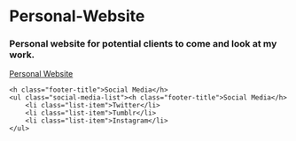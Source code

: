 # Personal-Website
### Personal website for potential clients to come and look at my work.

[Personal Website](https://scott-hogsett.github.io/Personal-Website/index.html)

<div class="footer">   
    
    <h class="footer-title">Social Media</h>
    <ul class="social-media-list"><h class="footer-title">Social Media</h>
        <li class="list-item">Twitter</li>
        <li class="list-item">Tumblr</li>
        <li class="list-item">Instagram</li>
    </ul>
    
    
</div>
